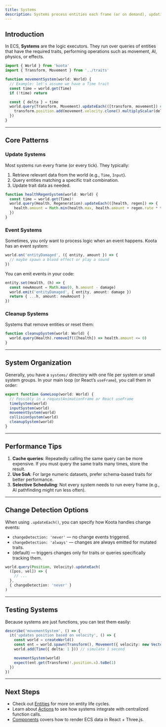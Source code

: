 ```yaml
---
title: Systems
description: Systems process entities each frame (or on demand), updating trait data and implementing game logic.
---
```


## Introduction

In ECS, **Systems** are the logic executors. They run over queries of entities that have the required traits, performing operations such as movement, AI, physics, or effects.

```ts
import { World } from 'koota'
import { Transform, Movement } from '../traits'

function movementSystem(world: World) {
  // Example: let's assume we have a Time trait
  const time = world.get(Time)
  if (!time) return

  const { delta } = time
  world.query(Transform, Movement).updateEach(([transform, movement]) => {
    transform.position.add(movement.velocity.clone().multiplyScalar(delta))
  })
}
```

---

## Core Patterns

### Update Systems

Most systems run every frame (or every tick). They typically:
1. Retrieve relevant data from the world (e.g., `Time`, `Input`).
2. Query entities matching a specific trait combination.
3. Update trait data as needed.

```ts
function healthRegenSystem(world: World) {
  const time = world.get(Time)!
  world.query(Health, Regeneration).updateEach(([health, regen]) => {
    health.amount = Math.min(health.max, health.amount + regen.rate * time.delta)
  })
}
```

### Event Systems

Sometimes, you only want to process logic when an event happens. Koota has an event system:

```ts
world.on('entityDamaged', ({ entity, amount }) => {
  // maybe spawn a blood effect or play a sound
})
```

You can emit events in your code:

```ts
entity.set(Health, (h) => {
  const newAmount = Math.max(0, h.amount - damage)
  world.emit('entityDamaged', { entity, amount: damage })
  return { ...h, amount: newAmount }
})
```

### Cleanup Systems

Systems that remove entities or reset them:

```ts
function cleanupSystem(world: World) {
  world.query(Health).removeIf(([health]) => health.amount <= 0)
}
```

---

## System Organization

Generally, you have a `systems/` directory with one file per system or small system groups. In your main loop (or React’s `useFrame`), you call them in order:

```ts
export function GameLoop(world: World) {
  // Possibly in a requestAnimationFrame or React useFrame
  timeSystem(world)
  inputSystem(world)
  movementSystem(world)
  collisionSystem(world)
  cleanupSystem(world)
}
```

---

## Performance Tips

1. **Cache queries**: Repeatedly calling the same query can be more expensive. If you must query the same traits many times, store the result.
2. **Use SoA**: For large numeric datasets, prefer schema-based traits for better performance.
3. **Selective Scheduling**: Not every system needs to run every frame (e.g., AI pathfinding might run less often).

---

## Change Detection Options

When using `.updateEach()`, you can specify how Koota handles change events:

- `changeDetection: 'never'` — no change events triggered.
- `changeDetection: 'always'` — changes are always emitted for mutated traits.
- (default) — triggers changes only for traits or queries specifically tracking them.

```ts
world.query(Position, Velocity).updateEach(
  ([pos, vel]) => {
    // ...
  },
  { changeDetection: 'never' }
)
```

---

## Testing Systems

Because systems are just functions, you can test them easily:

```ts
describe('movementSystem', () => {
  it('updates position based on velocity', () => {
    const world = createWorld()
    const ent = world.spawn(Transform(), Movement({ velocity: new Vector3(1, 0, 0) }))
    world.add(Time({ delta: 1 })) // simulate 1 second

    movementSystem(world)
    expect(ent.get(Transform)!.position.x).toBe(1)
  })
})
```

---

## Next Steps

- Check out [Entities](./2.entities.md) for more on entity life cycles.
- Learn about [Actions](./6.actions.md) to see how systems integrate with centralized function calls.
- [Components](./5.components.md) covers how to render ECS data in React + Three.js.